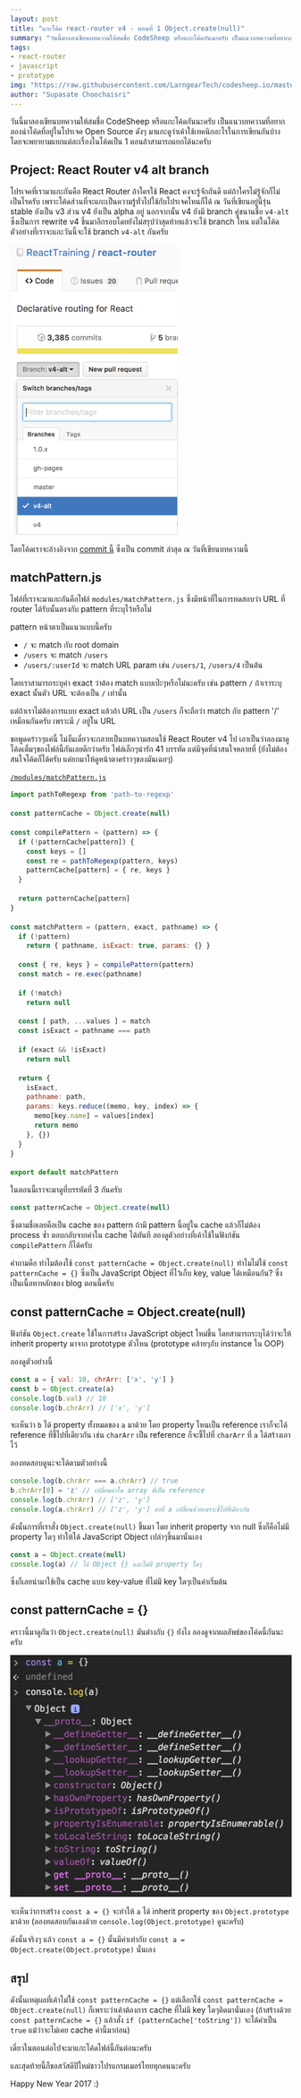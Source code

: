 ```yaml
---
layout: post
title: "แกะโค้ด react-router v4 - ตอนที่ 1 Object.create(null)"
summary: "วันนี้มาลองเขียนบทความให้สมชื่อ CodeSheep หรือแกะโค้ดกันนะครับ เป็นแนวบทความที่อยากลองนำโค้ดที่อยู่ในโปรเจค Open Source ดังๆ มาแกะดูว่าเค้าใช้เทคนิกอะไรในการเขียนกันบ้าง (อ่านต่อ)"
tags:
- react-router
- javascript
- prototype
img: "https://raw.githubusercontent.com/LarngearTech/codesheep.io/master/pages/2017-01-01-react-router-object-create-null/react_router_v4.png"
author: "Supasate Choochaisri"
---
```


วันนี้มาลองเขียนบทความให้สมชื่อ CodeSheep หรือแกะโค้ดกันนะครับ เป็นแนวบทความที่อยากลองนำโค้ดที่อยู่ในโปรเจค Open Source ดังๆ มาแกะดูว่าเค้าใช้เทคนิกอะไรในการเขียนกันบ้าง โดยจะพยายามแยกแต่ละเรื่องในโค้ดเป็น 1 ตอนถ้าสามารถแยกได้นะครับ

Project: React Router v4 alt branch
-----------------------------------
โปรเจคที่เรามาแกะกันคือ React Router ถ้าใครใช้ React คงจะรู้จักกันดี แต่ถ้าใครไม่รู้จักก็ไม่เป็นไรครับ เพราะโค้ดส่วนที่จะแกะเป็นความรู้ทั่วไปใช้กับโปรเจคไหนก็ได้ ณ วันที่เขียนอยู่นี้รุ่น stable ยังเป็น v3 ส่วน v4 ยังเป็น alpha อยู่ นอกจากนั้น v4 ยังมี branch คู่ขนานชื่อ `v4-alt` ซึ่งเป็นการ rewrite v4 ขึ้นมาอีกรอบโดยยังไม่สรุปว่าสุดท้ายแล้วจะใช้ branch ไหน แต่ในโค้ดตัวอย่างที่เราจะแกะวันนี้จะใช้ branch `v4-alt` กันครับ

<img src='./v4-alt.png' width="300px"/>

โดยโค้ดเราจะอ้างอิงจาก [commit นี้]( https://github.com/ReactTraining/react-router/tree/f828a0c21f82309bebc55bdd438faaae078cbaf9) ซึ่งเป็น commit ล่าสุด ณ วันที่เขียนบทความนี้

matchPattern.js
---------------
ไฟล์ที่เราจะมาแกะกันคือไฟล์ `modules/matchPattern.js` ซึ่งมีหน้าที่ในการทดสอบว่า URL ที่ router ได้รับนั้นตรงกับ pattern ที่ระบุไว้หรือไม่

pattern หน้าตาเป็นแนวแบบนี้ครับ
- `/` จะ match กับ root domain
- `/users` จะ match `/users`
- `/users/:userId` จะ match URL param เช่น `/users/1`, `/users/4` เป็นต้น

โดยเราสามารถระบุค่า exact ว่าต้อง match แบบเป๊ะๆหรือไม่นะครับ เช่น pattern `/` ถ้าเราระบุ exact นั้นตัว URL จะต้องเป็น `/` เท่านั้น

แต่ถ้าเราไม่ต้องการแบบ exact แล้วถ้า URL เป็น `/users` ก็จะถือว่า match กับ pattern '/' เหมือนกันครับ เพราะมี `/` อยู่ใน URL

ขอพูดคร่าวๆแค่นี้ ไม่งั้นเดี๋ยวจะกลายเป็นบทความสอนใช้ React Router v4 ไป เอาเป็นว่าลองมาดูโค้ดเต็มๆของไฟล์นี้กันเลยดีกว่าครับ ไฟล์เล็กๆน่ารัก 41 บรรทัด แต่มีจุดที่น่าสนใจหลายที่ (ยังไม่ต้องสนใจโค้ดก็ได้ครับ แค่ยกมาให้ดูหน้าตาคร่าวๆของมันเฉยๆ)

[`/modules/matchPattern.js`](https://github.com/ReactTraining/react-router/blob/f828a0c21f82309bebc55bdd438faaae078cbaf9/modules/matchPattern.js)

``` js
import pathToRegexp from 'path-to-regexp'

const patternCache = Object.create(null)

const compilePattern = (pattern) => {
  if (!patternCache[pattern]) {
    const keys = []
    const re = pathToRegexp(pattern, keys)
    patternCache[pattern] = { re, keys }
  }

  return patternCache[pattern]
}

const matchPattern = (pattern, exact, pathname) => {
  if (!pattern)
    return { pathname, isExact: true, params: {} }

  const { re, keys } = compilePattern(pattern)
  const match = re.exec(pathname)

  if (!match)
    return null

  const [ path, ...values ] = match
  const isExact = pathname === path

  if (exact && !isExact)
    return null

  return {
    isExact,
    pathname: path,
    params: keys.reduce((memo, key, index) => {
      memo[key.name] = values[index]
      return memo
    }, {})
  }
}

export default matchPattern
```

ในตอนนี้เราจะมาดูที่บรรทัดที่ 3 กันครับ

``` js
const patternCache = Object.create(null)
```
ซึ่งตามชื่อเลยคือเป็น cache ของ pattern ถ้ามี pattern นี้อยู่ใน cache แล้วก็ไม่ต้อง process ซ้ำ ตอบกลับจากค่าใน cache ได้ทันที ลองดูตัวอย่างที่เค้าใช้ในฟังก์ชัน `compilePattern` ก็ได้ครับ

คำถามคือ ทำไมต้องใช้ `const patternCache = Object.create(null)` ทำไมไม่ใช้ `const patternCache = {}` ซึ่งเป็น JavaScript Object ที่ไว้เก็บ key, value ได้เหมือนกัน? ซึ่งเป็นเนื้อหาหลักของ blog ตอนนี้ครับ

const patternCache = Object.create(null)
----------------------------------------
ฟังก์ชัน `Object.create` ใช้ในการสร้าง JavaScript object ใหม่ขึ้น โดยสามารถระบุได้ว่าจะให้ inherit property มาจาก prototype ตัวไหน (prototype คล้ายๆกับ instance ใน OOP)

ลองดูตัวอย่างนี้
```js
const a = { val: 10, chrArr: ['x', 'y'] }
const b = Object.create(a)
console.log(b.val) // 10
console.log(b.chrArr) // ['x', 'y']
```
จะเห็นว่า `b` ได้ property ทั้งหมดของ `a` มาด้วย โดย property ไหนเป็น reference เราก็จะได้ reference ที่ชี้ไปที่เดียวกัน เช่น `charArr` เป็น reference ก็จะชี้ไปที่ `charArr` ที่ `a` ได้สร้างเอาไว้

ลองทดสอบดูนะจะได้ตามตัวอย่างนี้
```js
console.log(b.chrArr === a.chrArr) // true
b.chrArr[0] = 'z' // เปลี่ยนค่าใน array ที่เป็น reference
console.log(b.chrArr) // ['z', 'y']
console.log(a.chrArr) // ['z', 'y'] ค่าที่ a เปลี่ยนด้วยเพราะชี้ไปที่เดียวกัน
```

ดังนั้นการที่เราสั่ง `Object.create(null)` ขึ้นมา โดย inherit property จาก null ซึ่งก็คือไม่มี property ใดๆ ทำให้ได้ JavaScript Object เปล่าๆขึ้นมานั่นเอง
```js
const a = Object.create(null)
console.log(a) // ได้ Object {} และไม่มี property ใดๆ
```
ซึ่งก็เลยนำมาใช้เป็น cache แบบ key-value ที่ไม่มี key ใดๆเป็นค่าเริ่มต้น

const patternCache = {}
-----------------------
คราวนี้มาดูกันว่า `Object.create(null)` มันต่างกับ `{}` ยังไง ลองดูจากผลลัพธ์ของโค้ดนี้กันนะครับ

![Empty Object](./empty_object.png)

จะเห็นว่าการสร้าง `const a = {}` จะทำให้ `a` ได้ inherit property ของ `Object.prototype` มาด้วย (ลองทดสอบกันเองด้วย `console.log(Object.prototype)` ดูนะครับ)

ดังนั้นจริงๆ แล้ว `const a = {}` นั้นมีค่าเท่ากับ `const a = Object.create(Object.prototype)` นั่นเอง

สรุป
---
ดังนั้นเหตุผลที่เค้าไม่ใช้ `const patternCache = {}` แต่เลือกใช้ `const patternCache = Object.create(null)` ก็เพราะว่าเค้าต้องการ cache ที่ไม่มี key ใดๆติดมานั่นเอง (ถ้าสร้างด้วย `const patternCache = {}` แล้วสั่ง `if (patternCache['toString'])` จะได้ค่าเป็น `true` แม้ว่าจะไม่เคย cache ค่านี้มาก่อน)

เดี๋ยวในตอนต่อไปจะมาแกะโค้ดไฟล์นี้กันต่อนะครับ

และสุดท้ายนี้ก็ขอสวัสดีปีใหม่ชาวโปรแกรมเมอร์ไทยทุกคนนะครับ

Happy New Year 2017 :)

